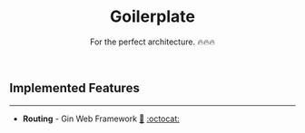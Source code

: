 <h1 align="center"><b>Goilerplate</b></h1>

<p align="center">
  For the perfect architecture. 🔥🔥🔥
</p>

<br>

## Implemented Features
<hr style="border-width:1px;">

- <b>Routing</b> - Gin Web Framework [:link:](https://gin-gonic.com/) [:octocat:](https://github.com/gin-gonic/gin)